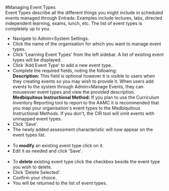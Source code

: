 #Managing Event Types  
Event Types describe all the different things you might include in scheduled events managed through Entrada.  Examples include lectures, labs, directed independent learning, exams, lunch, etc.  The list of event types is completely up to you.  

* Navigate to Admin>System Settings.
* Click the name of the organisation for which you want to manage event types.
* Click 'Learning Event Types' from the left sidebar.  A list of existing event types will be displayed.
* Click 'Add Event Type' to add a new event type.
* Complete the required fields, noting the following:  
**Description:** This field is optional however it is visible to users when they creating events so you may wish to provide it.  When users add events to the system through Admin>Manage Events, they can mouseover event types and view the provided description.  
**Medbiquitous Instructional Method:**  If you plan to use the Curriculum Inventory Reporting tool to report to the AAMC it is recommended that you map your organisation's event types to the Medbiquitous Instructional Methods.  If you don't, the CIR tool will omit events with unmapped event types.
* Click 'Save'.
* The newly added assessment characteristic will now appear on the event types list.  
&nbsp;
* To **modify** an existing event type click on it.
* Edit it as needed and click 'Save'.  
&nbsp;
* To **delete** existing event type click the checkbox beside the event type you wish to delete.
* Click 'Delete Selected'.
* Confirm your choice.
* You will be returned to the list of event types.

